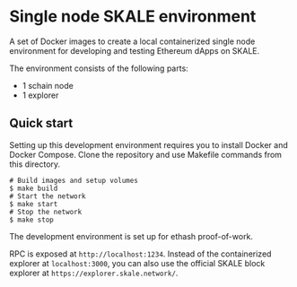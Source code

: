 # Single node SKALE environment

A set of Docker images to create a local containerized single node environment for developing and testing Ethereum dApps on SKALE.

The environment consists of the following parts:

- 1 schain node
- 1 explorer

## Quick start

Setting up this development environment requires you to install Docker and Docker Compose. Clone the repository and use Makefile commands from this directory.

```
# Build images and setup volumes
$ make build
# Start the network
$ make start
# Stop the network
$ make stop
```

The development environment is set up for ethash proof-of-work.

RPC is exposed at `http://localhost:1234`. Instead of the containerized explorer at `localhost:3000`, you can also use the official SKALE block explorer at `https://explorer.skale.network/`.
